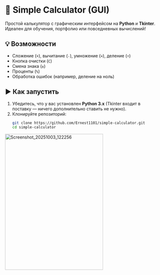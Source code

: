# 🧮 Simple Calculator (GUI)

Простой калькулятор с графическим интерфейсом на **Python** и **Tkinter**.  
Идеален для обучения, портфолио или повседневных вычислений!


## 💡 Возможности
- Сложение (`+`), вычитание (`-`), умножение (`×`), деление (`÷`)
- Кнопка очистки (`C`)
- Смена знака (`±`)
- Проценты (`%`)
- Обработка ошибок (например, деление на ноль)

## ▶️ Как запустить
1. Убедитесь, что у вас установлен **Python 3.x** (Tkinter входит в поставку — ничего дополнительно ставить не нужно).
2. Клонируйте репозиторий:
   ```bash
   git clone https://github.com/Ernest1101/simple-calculator.git
   cd simple-calculator
<img width="322" height="446" alt="Screenshot_20251003_122256" src="https://github.com/user-attachments/assets/2349adb0-73fd-471b-adab-efbdbd65fcb6" />
